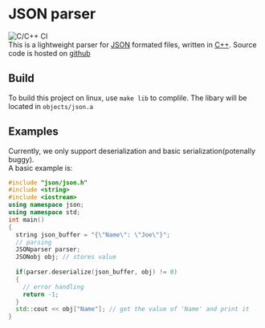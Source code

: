 # JSON parser
![C/C++ CI](https://github.com/FloweyTheFlower420/File-parsers/workflows/C/C++%20CI/badge.svg)  
This is a lightweight parser for [JSON](https://en.wikipedia.org/wiki/JSON) formated files, written in [C++](https://en.wikipedia.org/wiki/C%2B%2B). Source code is hosted on [github](https://github.com/FloweyTheFlower420/JSON-parser)
## Build
To build this project on linux, use `make lib` to complile. The libary will be located in `objects/json.a`
## Examples
Currently, we only support deserialization and basic serialization(potenally buggy).  
A basic example is:
```c++
#include "json/json.h"
#include <string>
#include <iostream>
using namespace json;
using namespace std;
int main()
{
  string json_buffer = "{\"Name\": \"Joe\"}";
  // parsing
  JSONparser parser;
  JSONobj obj; // stores value
  
  if(parser.deserialize(json_buffer, obj) != 0)
  {
    // error handling
    return -1;
  }
  std::cout << obj["Name"]; // get the value of 'Name' and print it
}
```
